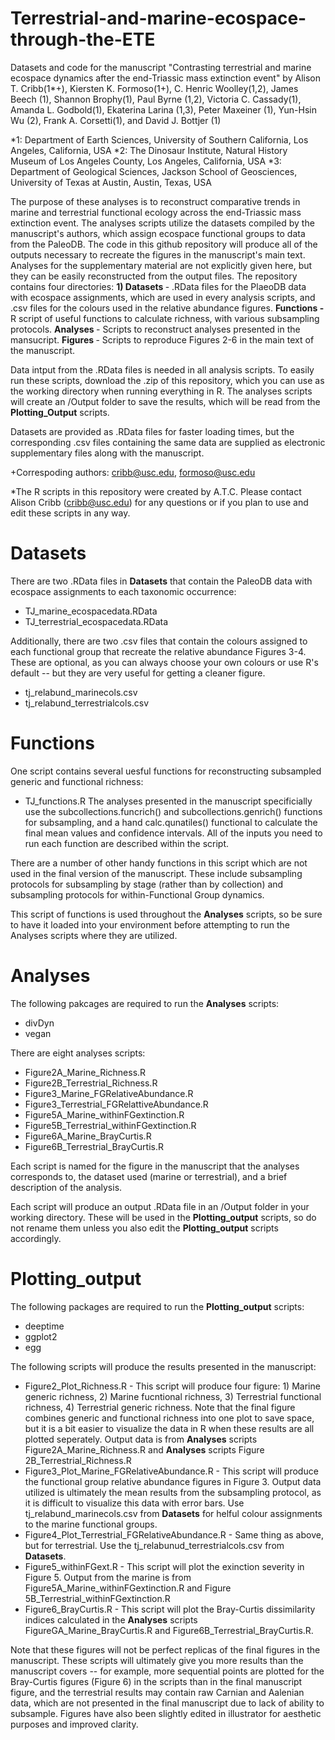 # Terrestrial-and-marine-ecospace-through-the-ETE
Datasets and code for the manuscript "Contrasting terrestrial and marine ecospace dynamics after the end-Triassic mass extinction event" by Alison T. Cribb(1*+), Kiersten K. Formoso(1+), C. Henric Woolley(1,2), James Beech (1), Shannon Brophy(1), Paul Byrne (1,2), Victoria C. Cassady(1), Amanda L. Godbold(1), Ekaterina Larina (1,3), Peter Maxeiner (1), Yun-Hsin Wu (2), Frank A. Corsetti(1), and David J. Bottjer (1)

*1: Department of Earth Sciences, University of Southern California, Los Angeles, California, USA
*2: The Dinosaur Institute, Natural History Museum of Los Angeles County, Los Angeles, California, USA
*3: Department of Geological Sciences, Jackson School of Geosciences, University of Texas at Austin, Austin, Texas, USA

The purpose of these analyses is to reconstruct comparative trends in marine and terrestrial functional ecology across the end-Triassic mass extinction event. The analyses scripts utilize the datasets compiled by the manuscript's authors, which assign ecospace functional groups to data from the PaleoDB. The code in this github repository will produce all of the outputs necessary to recreate the figures in the manuscript's main text. Analyses for the supplementary material are not explicitly given here, but they can be easily reconstructed from the output files. The repository contains four directories: <b> 1) Datasets </b> - .RData files for the PlaeoDB data with ecospace assignments, which are used in every analysis scripts, and .csv files for the colours used in the relative abundance figures. <b> Functions - </b> R script of useful functions to calculate richness, with various subsampling protocols. <b> Analyses </b> - Scripts to reconstruct analyses presented in the mansucript. <b> Figures </b> - Scripts to reproduce Figures 2-6 in the main text of the manuscript.

Data intput from the .RData files is needed in all analysis scripts. To easily run these scripts, download the .zip of this repository, which you can use as the working directory when running everything in R. The analyses scripts will create an /Output folder to save the results, which will be read from the **Plotting_Output** scripts. 

Datasets are provided as .RData files for faster loading times, but the corresponding .csv files containing the same data are supplied as electronic supplementary files along with the manuscript. 

+Correspoding authors: cribb@usc.edu, formoso@usc.edu

*The R scripts in this repository were created by A.T.C. Please contact Alison Cribb (cribb@usc.edu) for any questions or if you plan to use and edit these scripts in any way.

# Datasets
There are two .RData files in <b>Datasets</b> that contain the PaleoDB data with ecospace assignments to each taxonomic occurrence:
* TJ_marine_ecospacedata.RData 
* TJ_terrestrial_ecospacedata.RData

Additionally, there are two .csv files that contain the colours assigned to each functional group that recreate the relative abundance Figures 3-4. These are optional, as you can always choose your own colours or use R's default -- but they are very useful for getting a cleaner figure.
* tj_relabund_marinecols.csv
* tj_relabund_terrestrialcols.csv


# Functions
One script contains several uesful functions for reconstructing subsampled generic and functional richness:
* TJ_functions.R
The analyses presented in the manuscript specificially use the subcollections.funcrich() and subcollections.genrich() functions for subsampling, and a hand calc.qunatiles() functional to calculate the final mean values and confidence intervals. All of the inputs you need to run each function are described within the script.

There are a number of other handy functions in this script which are not used in the final version of the manuscript. These include subsampling protocols for subsampling by stage (rather than by collection) and subsampling protocols for within-Functional Group dynamics.

This script of functions is used throughout the <b>Analyses</b> scripts, so be sure to have it loaded into your environment before attempting to run the Analyses scripts where they are utilized.


# Analyses
The following pakcages are required to run the **Analyses** scripts:
* divDyn
* vegan

There are eight analyses scripts:
* Figure2A_Marine_Richness.R
* Figure2B_Terrestrial_Richness.R
* Figure3_Marine_FGRelativeAbundance.R
* Figure3_Terrestrial_FGRelattiveAbundance.R
* Figure5A_Marine_withinFGextinction.R
* Figure5B_Terrestrial_withinFGextinction.R
* Figure6A_Marine_BrayCurtis.R
* Figure6B_Terrestrial_BrayCurtis.R

Each script is named for the figure in the manuscript that the analyses corresponds to, the dataset used (marine or terrestrial), and a brief description of the analysis.

Each script will produce an output .RData file in an /Output folder in your working directory. These will be used in the <b>Plotting_output</b> scripts, so do not rename them unless you also edit the **Plotting_output** scripts accordingly.


# Plotting_output 
The following packages are required to run the **Plotting_output** scripts:
* deeptime
* ggplot2
* egg

The following scripts will produce the results presented in the manuscript:
* Figure2_Plot_Richness.R - This script will produce four figure: 1) Marine generic richness, 2) Marine fucntional richness, 3) Terrestrial functional richness, 4) Terrestrial generic richness. Note that the final figure combines generic and functional richness into one plot to save space, but it is a bit easier to visualize the data in R when these results are all plotted seperately. Output data is from **Analyses** scripts Figure2A_Marine_Richness.R and **Analyses** scripts Figure 2B_Terrestrial_Richness.R
* Figure3_Plot_Marine_FGRelativeAbundance.R - This script will produce the functional group relative abundance figures in Figure 3. Output data utilized is ultimately the mean results from the subsampling protocol, as it is difficult to visualize this data with error bars. Use tj_relabund_marinecols.csv from **Datasets** for helful colour assignments to the marine functional groups.
* Figure4_Plot_Terrestrial_FGRelativeAbundance.R - Same thing as above, but for terrestrial. Use the tj_relabunud_terrestrialcols.csv from **Datasets**.
* Figure5_withinFGext.R - This script will plot the exinction severity in Figure 5. Output from the marine is from Figure5A_Marine_withinFGextinction.R and Figure 5B_Terrestrial_withinFGextinction.R
* Figure6_BrayCurtis.R - This script will plot the Bray-Curtis dissimilarity indices calculated in the **Analyses** scripts FigureGA_Marine_BrayCurtis.R and Figure6B_Terrestrial_BrayCurtis.R. 

Note that these figures will not be perfect replicas of the final figures in the manuscript. These scripts will ultimately give you more results than the manuscript covers -- for example, more sequential points are plotted for the Bray-Curtis figures (Figure 6) in the scripts than in the final manuscript figure, and the terrestrial results may contain raw Carnian and Aalenian data, which are not presented in the final manuscript due to lack of ability to subsample. Figures have also been slightly edited in illustrator for aesthetic purposes and improved clarity. 


